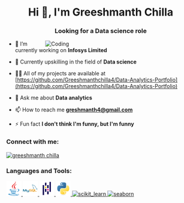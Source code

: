 <h1 align="center">Hi 👋, I'm Greeshmanth Chilla</h1>
<h3 align="center">Looking for a Data science role</h3>
<img align="right" alt="Coding" width="400" src="https://img.freepik.com/free-vector/setup-analytics-concept-illustration_114360-1503.jpg?w=740&t=st=1662920772~exp=1662921372~hmac=9f12383d866ce510486d38324a030bcff6f4af957498e54592bef95491bce945">

- 🔭 I’m currently working on **Infosys Limited**

- 🌱 Currently upskilling in the field of **Data science**

- 👨‍💻 All of my projects are available at [https://github.com/Greeshmanthchilla4/Data-Analytics-Portfolio](https://github.com/Greeshmanthchilla4/Data-Analytics-Portfolio)

- 💬 Ask me about **Data analytics**

- 📫 How to reach me **greshmanth4@gmail.com**

- ⚡ Fun fact **I don't think I'm funny, but I'm funny**

<h3 align="left">Connect with me:</h3>
<p align="left">
<a href="https://linkedin.com/in/greeshmanth chilla" target="blank"><img align="center" src="https://raw.githubusercontent.com/rahuldkjain/github-profile-readme-generator/master/src/images/icons/Social/linked-in-alt.svg" alt="greeshmanth chilla" height="30" width="40" /></a>
</p>

<h3 align="left">Languages and Tools:</h3>
<p align="left"> <a href="https://www.java.com" target="_blank" rel="noreferrer"> <img src="https://raw.githubusercontent.com/devicons/devicon/master/icons/java/java-original.svg" alt="java" width="40" height="40"/> </a> <a href="https://www.mysql.com/" target="_blank" rel="noreferrer"> <img src="https://raw.githubusercontent.com/devicons/devicon/master/icons/mysql/mysql-original-wordmark.svg" alt="mysql" width="40" height="40"/> </a> <a href="https://pandas.pydata.org/" target="_blank" rel="noreferrer"> <img src="https://raw.githubusercontent.com/devicons/devicon/2ae2a900d2f041da66e950e4d48052658d850630/icons/pandas/pandas-original.svg" alt="pandas" width="40" height="40"/> </a> <a href="https://www.python.org" target="_blank" rel="noreferrer"> <img src="https://raw.githubusercontent.com/devicons/devicon/master/icons/python/python-original.svg" alt="python" width="40" height="40"/> </a> <a href="https://scikit-learn.org/" target="_blank" rel="noreferrer"> <img src="https://upload.wikimedia.org/wikipedia/commons/0/05/Scikit_learn_logo_small.svg" alt="scikit_learn" width="40" height="40"/> </a> <a href="https://seaborn.pydata.org/" target="_blank" rel="noreferrer"> <img src="https://seaborn.pydata.org/_images/logo-mark-lightbg.svg" alt="seaborn" width="40" height="40"/> </a> </p>
